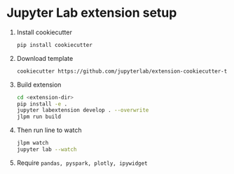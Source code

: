 # Jupyter Lab extension setup
1. Install cookiecutter
    ```bash
    pip install cookiecutter
    ```
1. Download template
    ```bash
    cookiecutter https://github.com/jupyterlab/extension-cookiecutter-ts
    ```
1. Build extension
    ```bash
    cd <extension-dir>
    pip install -e .
    jupyter labextension develop . --overwrite
    jlpm run build
    ```
1. Then run line to watch
    ```bash
    jlpm watch
    jupyter lab --watch
    ```

1. Require
`pandas, pyspark, plotly, ipywidget`